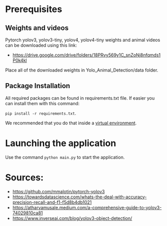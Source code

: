 # Prerequisites

## Weights and videos
Pytorch yolov3, yolov3-tiny, yolov4, yolov4-tiny weights and animal videos can be downloaded using this link:
- https://drive.google.com/drive/folders/18PRvy569y1C_snZoNj8nfqmds1P0k4kl

Place all of the downloaded weights in Yolo_Animal_Detection/data folder.

## Package Installation

All required packages can be found in requirements.txt file. If easier you can install them with this command:

`pip install -r requirements.txt`.

We recommended that you do that inside a [virtual environment](https://docs.python.org/3/tutorial/venv.html).

# Launching the application

Use the command `python main.py` to start the application.

# Sources:

- https://github.com/mmalotin/pytorch-yolov3
- https://towardsdatascience.com/whats-the-deal-with-accuracy-precision-recall-and-f1-f5d8b4db1021
- https://atharvamusale.medium.com/a-comprehensive-guide-to-yolov3-74029810ca81
- https://www.inverseai.com/blog/yolov3-object-detection/

